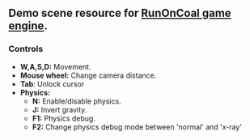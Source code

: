 ## Demo scene resource for [RunOnCoal game engine](../../../run-on-coal).

### Controls
* **W,A,S,D:** Movement.
* **Mouse wheel:** Change camera distance.
* **Tab**: Unlock cursor
* **Physics:**
  * **N:** Enable/disable physics.
  * **J:** Invert gravity.
  * **F1:** Physics debug.
  * **F2:** Change physics debug mode between 'normal' and 'x-ray' 
